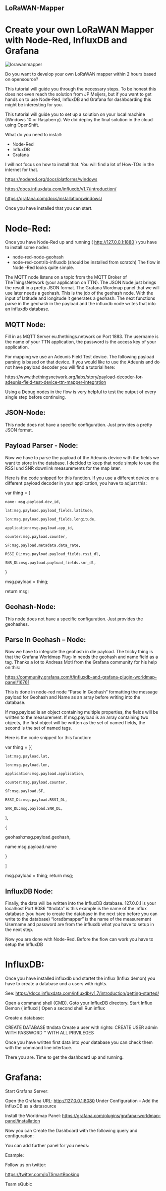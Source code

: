## LoRaWAN-Mapper

# Create your own LoRaWAN Mapper with Node-Red, InfluxDB and Grafana

![lorawanmapper](https://user-images.githubusercontent.com/15077795/57965749-88214a00-7948-11e9-9350-b856151682e9.jpg)

Do you want to develop your own LoRaWAN mapper within 2 hours based on opensource? 

This tutorial will guide you through the necessary steps. To be honest this does not even reach the solution from JP Meijers, but if you want to get hands on to use Node-Red, InfluxDB and Grafana for dashboarding this might be interesting for you.

This tutorial will guide you to set up a solution on your local machine (Windows 10 or Raspberry). We did deploy the final solution in the cloud using OpenShift.

What do you need to install:
-	Node-Red
-	InfluxDB
-	Grafana

I will not focus on how to install that. You will find a lot of How-TOs in the internet for that.

https://nodered.org/docs/platforms/windows

https://docs.influxdata.com/influxdb/v1.7/introduction/

https://grafana.com/docs/installation/windows/

Once you have installed that you can start.

# Node-Red:

Once you have Node-Red up and running ( http://127.0.0.1:1880 ) you have to install some nodes
-	node-red-node-geohash
-	node-red-contrib-influxdb (should be installed from scratch)
The flow in Node -Red looks quite simple.
 
The MQTT node listens on a topic from the MQTT Broker of TheThingsNetwork (your application on TTN). The JSON Node just brings the result in a pretty JSON format. The Grafana Wordmap panel that we will use later needs a geohash. This is the job of the geohash node. With the input of latitude and longitude it generates a geohash. The next functions parse in the geohash in the payload and the influxdb node writes that into an influxdb database.

## MQTT Node:

Fill in as MQTT Server eu.thethings.network on Port 1883. The username is the name of your TTN application, the password is the access key of your application.
 
 
 
For mapping we use an Adeunis Field Test device. The following payload parsing is based on that device. If you would like to use the Adeunis and do not have payload decoder you will find a tutorial here: 

https://www.thethingsnetwork.org/labs/story/payload-decoder-for-adeunis-field-test-device-ttn-mapper-integration

Using a Debug nodes in the flow is very helpful to test the output of every single step before continuing.

## JSON-Node:

This node does not have a specific configuration. Just provides a pretty JSON format.

## Payload Parser - Node:

Now we have to parse the payload of the Adeunis device with the fields we want to store in the database. I decided to keep that node simple to use the RSSI und SNR downlink measurements for the map later.

Here is the code snipped for this function. If you use a different device or a different payload decoder in your application, you have to adjust this:


var thing = {

    name: msg.payload.dev_id, 
    
    lat:msg.payload.payload_fields.latitude, 
    
    lon:msg.payload.payload_fields.longitude,
    
    application:msg.payload.app_id,
    
    counter:msg.payload.counter,
    
    SF:msg.payload.metadata.data_rate,
    
    RSSI_DL:msg.payload.payload_fields.rssi_dl,
    
    SNR_DL:msg.payload.payload_fields.snr_dl,
    
}

msg.payload = thing;

return msg;


## Geohash-Node:

This node does not have a specific configuration. Just provides the geohashes.
 
## Parse In Geohash – Node:

Now we have to integrate the geohash in die payload.
The tricky thing is that the Grafana Worldmap Plug-In needs the geohash and name field as a tag.
Thanks a lot to Andreas Motl from the Grafana community for his help on this:

https://community.grafana.com/t/influxdb-and-grafana-plugin-worldmap-panel/16761

This is done in node-red node “Parse In Geohash” formatting the message payload for Geohash and Name as an array before writing into the database.

If msg.payload is an object containing multiple properties, the fields will be written to the measurement. If msg.payload is an array containing two objects, the first object will be written as the set of named fields, the second is the set of named tags.

Here is the code snipped for this function:

var thing = [{

    lat:msg.payload.lat, 
    
    lon:msg.payload.lon,
    
    application:msg.payload.application,
    
    counter:msg.payload.counter,
    
    SF:msg.payload.SF,
    
    RSSI_DL:msg.payload.RSSI_DL,
    
    SNR_DL:msg.payload.SNR_DL,
    
    
},

{

  geohash:msg.payload.geohash,
  
  name:msg.payload.name
  
}

]

msg.payload = thing;
return msg;


## InfluxDB Node:

Finally, the data will be written into the InfluxDB database.
127.0.0.1 is your localhost Port 8086
“ttndata” is this example is the name of the influx database (you have to create the database in the next step before you can write to the database)
“loradbmapper” is the name of the measurement
Username and password are from the influxdb what you have to setup in the next step.
 
 
Now you are done with Node-Red. Before the flow can work you have to setup the InfluxDB


# InfluxDB:

Once you have installed influxdb und startet the influx (Influx demon) you have to create a database und a users with rights.

See: 
https://docs.influxdata.com/influxdb/v1.7/introduction/getting-started/

Open a command shell (CMD). 
Goto your InfluxDB directory. 
Start Influx Demon ( influxd )
Open a second shell
Run influx
 
Create a database:

CREATE DATABASE ttndata
Create a user with rights:
CREATE USER admin WITH PASSWORD '<password>' WITH ALL PRIVILEGES

Once you have written first data into your database you can check them with the command line interface.
 
There you are. Time to get the dashboard up and running.

# Grafana:

Start Grafana Server:
 
Open the Grafana URL:
http://127.0.0.1:8080
Under Configuration – Add the InfluxDB as a datasource
 

Install the Worldmap Panel:
https://grafana.com/plugins/grafana-worldmap-panel/installation

Now you can Create the Dashboard with the following query and configuration:
 
 

 
You can add further panel for you needs:

Example:
 

Follow us on twitter:

https://twitter.com/IoTSmartBooking

Team sQubic
